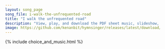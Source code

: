 ```yaml
---
layout: song_page
song_file: i-walk-the-unfrequented-road
title: "I walk the unfrequented road"
description: "View, play, and download the PDF sheet music, slideshow, and audio. Lyrics: I walk the unfrequented road with open eye and ear; I watch afield the farmer load the bounty of the year.  I filch the fruit of no one's toil— no tre... english secular 4part autumn"
image: https://github.com/kenanbit/hymnsinger/releases/latest/download/i-walk-the-unfrequented-road-trad.png
---
```


{% include choice_and_music.html %}